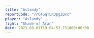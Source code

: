 ```yaml
---
title: "Aslandy"
reportCode: "7rC4GqTLR3pgZQxc"
player: "Aslandy"
fight: "Shade of Aran"
date: 2021-08-01T19:04:53.731000+00:00
---
```

